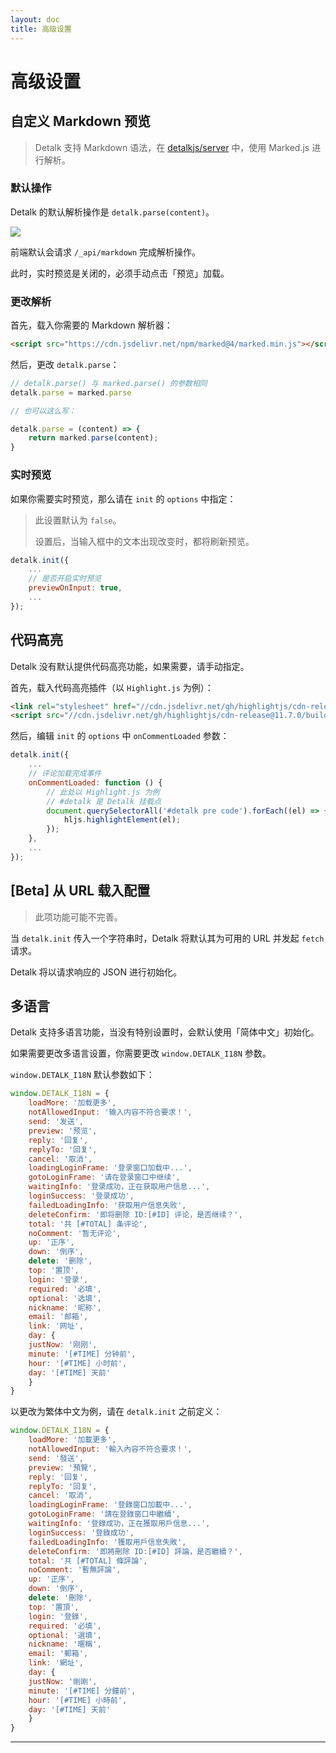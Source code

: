 ```yaml
---
layout: doc
title: 高级设置
---
```


# 高级设置

## 自定义 Markdown 预览

> Detalk 支持 Markdown 语法，在 [detalkjs/server](https://github.com/detalkjs/server) 中，使用 Marked.js 进行解析。

### 默认操作

Detalk 的默认解析操作是 `detalk.parse(content)`。

![](https://p.awa.fyi/s/2022/1672023088236.png)

前端默认会请求 `/_api/markdown` 完成解析操作。

此时，实时预览是关闭的，必须手动点击「预览」加载。

### 更改解析

首先，载入你需要的 Markdown 解析器：

```html
<script src="https://cdn.jsdelivr.net/npm/marked@4/marked.min.js"></script>
```

然后，更改 `detalk.parse`：

```js
// detalk.parse() 与 marked.parse() 的参数相同
detalk.parse = marked.parse

// 也可以这么写：

detalk.parse = (content) => {
    return marked.parse(content);
}
```

### 实时预览

如果你需要实时预览，那么请在 `init` 的 `options` 中指定：

> 此设置默认为 `false`。
> 
> 设置后，当输入框中的文本出现改变时，都将刷新预览。

```js
detalk.init({
	...
    // 是否开启实时预览
    previewOnInput: true,
    ...
});
```


## 代码高亮

Detalk 没有默认提供代码高亮功能，如果需要，请手动指定。

首先，载入代码高亮插件（以 `Highlight.js` 为例）：

```html
<link rel="stylesheet" href="//cdn.jsdelivr.net/gh/highlightjs/cdn-release@11.7.0/build/styles/default.min.css">
<script src="//cdn.jsdelivr.net/gh/highlightjs/cdn-release@11.7.0/build/highlight.min.js"></script>
```

然后，编辑 `init` 的 `options` 中 `onCommentLoaded` 参数：

```js
detalk.init({
	...
    // 评论加载完成事件
    onCommentLoaded: function () {
        // 此处以 Highlight.js 为例
        // #detalk 是 Detalk 挂载点
        document.querySelectorAll('#detalk pre code').forEach((el) => {
        	hljs.highlightElement(el);
        });
    },
    ...
});
```

## [Beta] 从 URL 载入配置

> 此项功能可能不完善。

当 `detalk.init` 传入一个字符串时，Detalk 将默认其为可用的 URL 并发起 `fetch` 请求。

Detalk 将以请求响应的 JSON 进行初始化。

## 多语言

Detalk 支持多语言功能，当没有特别设置时，会默认使用「简体中文」初始化。

如果需要更改多语言设置，你需要更改 `window.DETALK_I18N` 参数。

`window.DETALK_I18N` 默认参数如下：

```js
window.DETALK_I18N = {
    loadMore: '加载更多',
    notAllowedInput: '输入内容不符合要求！',
    send: '发送',
    preview: '预览',
    reply: '回复',
    replyTo: '回复',
    cancel: '取消',
    loadingLoginFrame: '登录窗口加载中...',
    gotoLoginFrame: '请在登录窗口中继续',
    waitingInfo: '登录成功，正在获取用户信息...',
    loginSuccess: '登录成功',
    failedLoadingInfo: '获取用户信息失败',
    deleteConfirm: '即将删除 ID:[#ID] 评论，是否继续？',
    total: '共 [#TOTAL] 条评论',
    noComment: '暂无评论',
    up: '正序',
    down: '倒序',
    delete: '删除',
    top: '置顶',
    login: '登录',
    required: '必填',
    optional: '选填',
    nickname: '昵称',
    email: '邮箱',
    link: '网址',
    day: {
	justNow: '刚刚',
	minute: '[#TIME] 分钟前',
	hour: '[#TIME] 小时前',
	day: '[#TIME] 天前'
    }
}
```

以更改为繁体中文为例，请在 `detalk.init` 之前定义：

```js
window.DETALK_I18N = {
    loadMore: '加載更多',
    notAllowedInput: '輸入內容不符合要求！',
    send: '發送',
    preview: '預覽',
    reply: '回复',
    replyTo: '回复',
    cancel: '取消',
    loadingLoginFrame: '登錄窗口加載中...',
    gotoLoginFrame: '請在登錄窗口中繼續',
    waitingInfo: '登錄成功，正在獲取用戶信息...',
    loginSuccess: '登錄成功',
    failedLoadingInfo: '獲取用戶信息失敗',
    deleteConfirm: '即將刪除 ID:[#ID] 評論，是否繼續？',
    total: '共 [#TOTAL] 條評論',
    noComment: '暫無評論',
    up: '正序',
    down: '倒序',
    delete: '刪除',
    top: '置頂',
    login: '登錄',
    required: '必填',
    optional: '選填',
    nickname: '暱稱',
    email: '郵箱',
    link: '網址',
    day: {
	justNow: '剛剛',
	minute: '[#TIME] 分鐘前',
	hour: '[#TIME] 小時前',
	day: '[#TIME] 天前'
    }
}
```

---

<Comment/>
